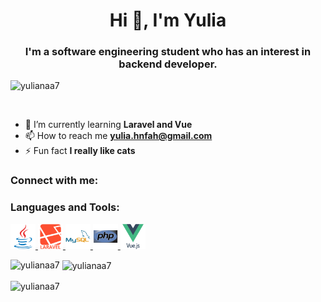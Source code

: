 <h1 align="center">Hi 👋, I'm Yulia</h1>
<h3 align="center">I'm a software engineering student who has an interest in backend developer.</h3>

<p align="left"> <img src="https://komarev.com/ghpvc/?username=yulianaa7&label=Profile%20views&color=0e75b6&style=flat" alt="yulianaa7" /> </p>
<p align="left"> <a href="https://twitter.com/" target="blank"><img src="https://img.shields.io/twitter/follow/?logo=twitter&style=for-the-badge" alt="" /></a> </p>

- 🌱 I’m currently learning **Laravel and Vue**
- 📫 How to reach me **yulia.hnfah@gmail.com**
- ⚡ Fun fact **I really like cats**

<h3 align="left">Connect with me:</h3>
<p align="left">
</p>

<h3 align="left">Languages and Tools:</h3>
<p align="left"> <a href="https://www.java.com" target="_blank" rel="noreferrer"> <img src="https://raw.githubusercontent.com/devicons/devicon/master/icons/java/java-original.svg" alt="java" width="40" height="40"/> </a> <a href="https://laravel.com/" target="_blank" rel="noreferrer"> <img src="https://raw.githubusercontent.com/devicons/devicon/master/icons/laravel/laravel-plain-wordmark.svg" alt="laravel" width="40" height="40"/> </a> <a href="https://www.mysql.com/" target="_blank" rel="noreferrer"> <img src="https://raw.githubusercontent.com/devicons/devicon/master/icons/mysql/mysql-original-wordmark.svg" alt="mysql" width="40" height="40"/> </a> <a href="https://www.php.net" target="_blank" rel="noreferrer"> <img src="https://raw.githubusercontent.com/devicons/devicon/master/icons/php/php-original.svg" alt="php" width="40" height="40"/> </a> <a href="https://vuejs.org/" target="_blank" rel="noreferrer"> <img src="https://raw.githubusercontent.com/devicons/devicon/master/icons/vuejs/vuejs-original-wordmark.svg" alt="vuejs" width="40" height="40"/> </a> </p>

<p><img align="left" src="https://github-readme-stats.vercel.app/api/top-langs?username=yulianaa7&show_icons=true&locale=en&layout=compact" alt="yulianaa7" /></p>

<p>&nbsp;<img align="center" src="https://github-readme-stats.vercel.app/api?username=yulianaa7&show_icons=true&locale=en" alt="yulianaa7" /></p>

<p><img align="center" src="https://github-readme-streak-stats.herokuapp.com/?user=yulianaa7&" alt="yulianaa7" /></p>
